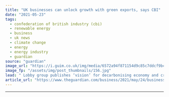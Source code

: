 ```yaml
---
title: "UK businesses can unlock growth with green exports, says CBI"
date: "2021-05-23"
tags: 
  - confederation of british industry (cbi)
  - renewable energy
  - business
  - uk news
  - climate change
  - energy
  - energy industry
  - guardian
source: "guardian"
image_url: "https://i.guim.co.uk/img/media/6572a94f871154d9c85c7ddcf9bcb97c1284ee04/0_323_4928_2957/master/4928.jpg?width=460&quality=85&auto=format&fit=max&s=ebc808595d75fd1414dd2797121532b1"
image_fp: "/assets/img/post_thumbnails/156.jpg"
lead: " Lobby group publishes ‘vision’ for decarbonising economy and creating 240,000 jobsBritish businesses have the opportunity to create 240,000 low-carbon jobs and boost green exports by billions of pounds to radically transform the UK economy over the ..."
article_url: "https://www.theguardian.com/business/2021/may/24/businesses-unlock-uk-growth-green-exports-cbi"
---
```


---
